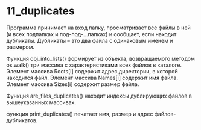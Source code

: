 # 11_duplicates

Программа принимает на вход папку, просматривает все файлы в ней (и всех подпапках и под-под-...папках) и сообщает, если находит дубликаты. Дубликаты – это два файла с одинаковым именем и размером.

Функция obj_into_lists() формирует из объекта, возвращаемого методом os.walk() три массива с характеристиками всех файлов в каталоге. Элемент массива Roots[i] содержит адрес директории, в которой находится файл. Элемент массива Names[i] содержит имя файла. Элемент массива Sizes[i] содержит размер файла.

Функция are_files_duplicates() находит индексы дублирующих файлов в вышеуказанных массивах.

функция print_duplicates() печатает имя, размер и адрес файлов-дубликатов.